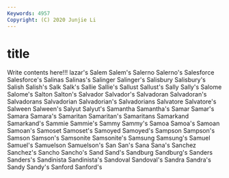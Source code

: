 ```yaml
---
Keywords: 4957
Copyright: (C) 2020 Junjie Li
---
```


# title

Write contents here!!!
lazar's 
Salem 
Salem's 
Salerno 
Salerno's
Salesforce 
Salesforce's 
Salinas 
Salinas's 
Salinger 
Salinger's 
Salisbury 
Salisbury's 
Salish 
Salish's
Salk 
Salk's 
Sallie 
Sallie's 
Sallust 
Sallust's 
Sally 
Sally's 
Salome 
Salome's
Salton 
Salton's 
Salvador 
Salvador's 
Salvadoran 
Salvadoran's 
Salvadorans 
Salvadorian 
Salvadorian's 
Salvadorians
Salvatore 
Salvatore's 
Salween 
Salween's 
Salyut 
Salyut's 
Samantha 
Samantha's 
Samar 
Samar's
Samara 
Samara's 
Samaritan 
Samaritan's 
Samaritans 
Samarkand 
Samarkand's 
Sammie 
Sammie's 
Sammy
Sammy's 
Samoa 
Samoa's 
Samoan 
Samoan's 
Samoset 
Samoset's 
Samoyed 
Samoyed's 
Sampson
Sampson's 
Samson 
Samson's 
Samsonite 
Samsonite's 
Samsung 
Samsung's 
Samuel 
Samuel's 
Samuelson
Samuelson's 
San 
San's 
Sana 
Sana's 
Sanchez 
Sanchez's 
Sancho 
Sancho's 
Sand
Sand's 
Sandburg 
Sandburg's 
Sanders 
Sanders's 
Sandinista 
Sandinista's 
Sandoval 
Sandoval's 
Sandra
Sandra's 
Sandy 
Sandy's 
Sanford 
Sanford's 
